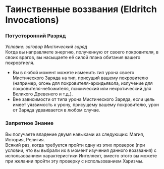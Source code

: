 # Таинственные воззвания (Eldritch Invocations)

### Потусторонний Разряд
_Условие: заговор Мистический заряд_  
Когда вы направляете энергию, полученную от своего покровителя, в своих врагов, вы насыщаете её силой плана обитания вашего покровтиеля.
- Вы в любой момент можете изменить тип урона своего Мистического Заряда на тип, присущий вашему покровителю (например, огонь для покровителя-архидьявола, излучение для покровителя-небожителя, психический или некротический для Великого Древенего и т.д.).
- Вне зависимости от типа урона Мистического Заряда, если цель имеет уязвимость к урону, присущему вашему покровителю, урон от Заряда удваивается в любом случае.

### Запретное Знание
Вы получаете владение двумя навыками из следующих: Магия, История, Религия.  
Всякий раз, когда требуется пройти одну из этих проверок (при условии, что вы выбрали их в момент изучения данного воззвания) с использованием характеристики Интеллект, вместо этого вы можете при желании пройти эту проверку с использованием Харизмы.